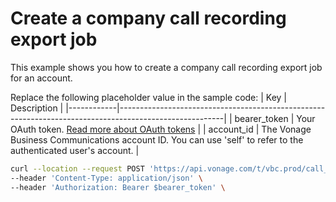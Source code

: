 # Create a company call recording export job

This example shows you how to create a company call recording export job for an account.

Replace the following placeholder value in the sample code:
| Key        | Description                                                                                            |
|------------|--------------------------------------------------------------------------------------------------------|
| bearer_token | Your OAuth token. [Read more about OAuth tokens](https://developer.nexmo.com/vonage-business-cloud/vbc-apis/getting-started/authentication) |
| account_id | The Vonage Business Communications account ID. You can use 'self' to refer to the authenticated user's account. |

``` bash
curl --location --request POST 'https://api.vonage.com/t/vbc.prod/call_recording/api/accounts/$account_id/company_call_recordings/export' \
--header 'Content-Type: application/json' \
--header 'Authorization: Bearer $bearer_token' \
```

